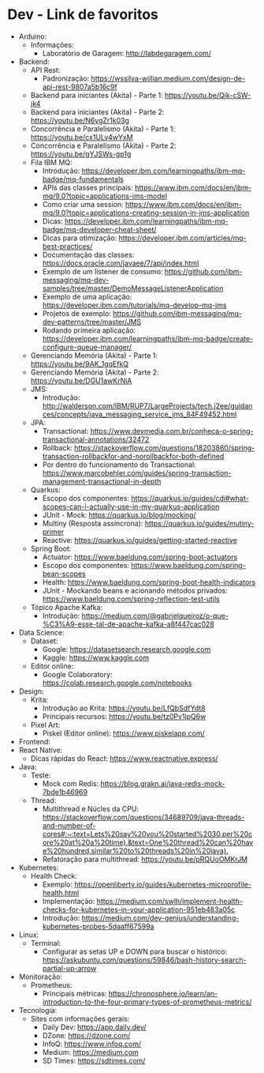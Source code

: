 # Dev - Link de favoritos
- Arduino:
  - Informações:
    - Laboratório de Garagem: <http://labdegaragem.com/>
- Backend:
  - API Rest:
    - Padronização: <https://wssilva-willian.medium.com/design-de-api-rest-9807a5b16c9f>
  - Backend para iniciantes (Akita) - Parte 1: <https://youtu.be/Qjk-cSW-jk4>
  - Backend para iniciantes (Akita) - Parte 2: <https://youtu.be/N6vgZr1k03g>
  - Concorrência e Paralelismo (Akita) - Parte 1: <https://youtu.be/cx1ULv4wYxM>
  - Concorrência e Paralelismo (Akita) - Parte 2: <https://youtu.be/gYJSWs-gp1g>
  - Fila IBM MQ:
    - Introdução: <https://developer.ibm.com/learningpaths/ibm-mq-badge/mq-fundamentals>
    - APIs das classes principais: <https://www.ibm.com/docs/en/ibm-mq/9.0?topic=applications-jms-model>
    - Como criar uma session: <https://www.ibm.com/docs/en/ibm-mq/9.0?topic=applications-creating-session-in-jms-application>
    - Dicas: <https://developer.ibm.com/learningpaths/ibm-mq-badge/mq-developer-cheat-sheet/>
    - Dicas para otimização: <https://developer.ibm.com/articles/mq-best-practices/>
    - Documentação das classes: <https://docs.oracle.com/javaee/7/api/index.html>
    - Exemplo de um listener de consumo: <https://github.com/ibm-messaging/mq-dev-samples/tree/master/DemoMessageListenerApplication>
    - Exemplo de uma aplicação: <https://developer.ibm.com/tutorials/mq-develop-mq-jms>
    - Projetos de exemplo: <https://github.com/ibm-messaging/mq-dev-patterns/tree/master/JMS>
    - Rodando primeira aplicação: <https://developer.ibm.com/learningpaths/ibm-mq-badge/create-configure-queue-manager/>
  - Gerenciando Memória (Akita) - Parte 1: <https://youtu.be/9AK_1gqEfkQ>
  - Gerenciando Memória (Akita) - Parte 2: <https://youtu.be/DGU1awKrNiA>
  - JMS: 
    - Introdução: <http://walderson.com/IBM/RUP7/LargeProjects/tech.j2ee/guidances/concepts/java_messaging_service_jms_84F49452.html>
  - JPA:
    - Transactional: <https://www.devmedia.com.br/conheca-o-spring-transactional-annotations/32472>
    - Rollback: <https://stackoverflow.com/questions/18203860/spring-transaction-rollbackfor-and-norollbackfor-both-defined>
    - Por dentro do funcionamento do Transactional: <https://www.marcobehler.com/guides/spring-transaction-management-transactional-in-depth>
  - Quarkus:
    - Escopo dos componentes: <https://quarkus.io/guides/cdi#what-scopes-can-i-actually-use-in-my-quarkus-application>
    - JUnit - Mock: <https://quarkus.io/blog/mocking/>
    - Multiny (Resposta assíncrona): <https://quarkus.io/guides/mutiny-primer>
    - Reactive: <https://quarkus.io/guides/getting-started-reactive>
  - Spring Boot:
    - Actuator: <https://www.baeldung.com/spring-boot-actuators>
    - Escopo dos componentes: <https://www.baeldung.com/spring-bean-scopes>
    - Health: <https://www.baeldung.com/spring-boot-health-indicators>
    - JUnit - Mockando beans e acionando métodos privados: <https://www.baeldung.com/spring-reflection-test-utils>
  - Tópico Apache Kafka:
    - Introdução: <https://medium.com/@gabrielqueiroz/o-que-%C3%A9-esse-tal-de-apache-kafka-a8f447cac028>
- Data Science:
  - Dataset:
    - Google: <https://datasetsearch.research.google.com>
    - Kaggle: <https://www.kaggle.com>
  - Editor online:
    - Google Colaboratory: <https://colab.research.google.com/notebooks>
- Design:
  - Krita:
    - Introdução ao Krita: <https://youtu.be/LfQbSdfYdt8>
    - Principais recursos: <https://youtu.be/tz0Pv1jpQ6w>
  - Pixel Art:
    - Piskel (Editor online): <https://www.piskelapp.com/>
- Frontend:
- React Native:
  - Dicas rápidas do React: <https://www.reactnative.express/>
- Java:
  - Teste:
    - Mock com Redis: <https://blog.grakn.ai/java-redis-mock-7bde1b46969>
  - Thread:
    - Multithread e Núcles da CPU: <https://stackoverflow.com/questions/34689709/java-threads-and-number-of-cores#:~:text=Lets%20say%20you%20started%2030,per%20core%20at%20a%20time).&text=One%20thread%20can%20have%20hundred,similar%20to%20threads%20in%20java).>
    - Refatoração para multithread: <https://youtu.be/pRQUoOMKrJM>
- Kubernetes:
  - Health Check:
    - Exemplo: <https://openliberty.io/guides/kubernetes-microprofile-health.html>
    - Implementação: <https://medium.com/swlh/implement-health-checks-for-kubernetes-in-your-application-951eb483a05c>
    - Introdução: <https://medium.com/dev-genius/understanding-kubernetes-probes-5daaff67599a>
- Linux:
  - Terminal:
    - Configurar as setas UP e DOWN para buscar o histórico: <https://askubuntu.com/questions/59846/bash-history-search-partial-up-arrow>
- Monitoração:
  - Prometheus:
    - Principais métricas: <https://chronosphere.io/learn/an-introduction-to-the-four-primary-types-of-prometheus-metrics/>
- Tecnologia:
  - Sites com informações gerais:
    - Daily Dev: <https://app.daily.dev/>
    - DZone: <https://dzone.com/>
    - InfoQ: <https://www.infoq.com/>
    - Medium: <https://medium.com>
    - SD Times: <https://sdtimes.com/>

